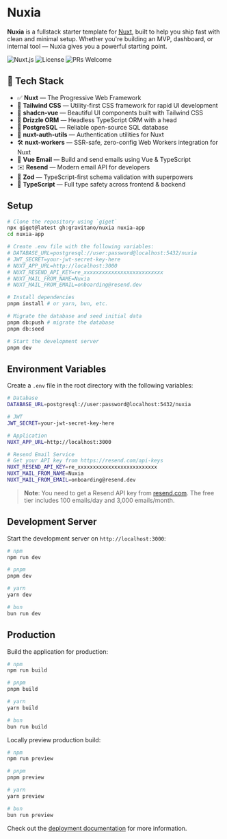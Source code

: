 # Nuxia

**Nuxia** is a fullstack starter template for [Nuxt](https://nuxt.com), built to help you ship fast with clean and minimal setup. Whether you're building an MVP, dashboard, or internal tool — Nuxia gives you a powerful starting point.

![Nuxt.js](https://img.shields.io/badge/Nuxia-00DC82?logo=nuxtdotjs&style=flat-square)
![License](https://img.shields.io/github/license/gravitano/nuxia?style=flat-square)
![PRs Welcome](https://img.shields.io/badge/PRs-welcome-brightgreen.svg?style=flat-square)

## 🔧 Tech Stack

- ✅ **Nuxt** — The Progressive Web Framework
- 🎨 **Tailwind CSS** — Utility-first CSS framework for rapid UI development
- 🧩 **shadcn-vue** — Beautiful UI components built with Tailwind CSS
- 🧠 **Drizzle ORM** — Headless TypeScript ORM with a head
- 🐘 **PostgreSQL** — Reliable open-source SQL database
- 🔐 **nuxt-auth-utils** — Authentication utilities for Nuxt
- 🛠️ **nuxt-workers** — SSR-safe, zero-config Web Workers integration for Nuxt
- 📨 **Vue Email** — Build and send emails using Vue & TypeScript
- ✉️ **Resend** — Modern email API for developers
- 🔎 **Zod** — TypeScript-first schema validation with superpowers
- 🌱 **TypeScript** — Full type safety across frontend & backend

## Setup

```bash
# Clone the repository using `giget`
npx giget@latest gh:gravitano/nuxia nuxia-app
cd nuxia-app

# Create .env file with the following variables:
# DATABASE_URL=postgresql://user:password@localhost:5432/nuxia
# JWT_SECRET=your-jwt-secret-key-here
# NUXT_APP_URL=http://localhost:3000
# NUXT_RESEND_API_KEY=re_xxxxxxxxxxxxxxxxxxxxxxxxxx
# NUXT_MAIL_FROM_NAME=Nuxia
# NUXT_MAIL_FROM_EMAIL=onboarding@resend.dev

# Install dependencies
pnpm install # or yarn, bun, etc.

# Migrate the database and seed initial data
pnpm db:push # migrate the database
pnpm db:seed

# Start the development server
pnpm dev
```

## Environment Variables

Create a `.env` file in the root directory with the following variables:

```bash
# Database
DATABASE_URL=postgresql://user:password@localhost:5432/nuxia

# JWT
JWT_SECRET=your-jwt-secret-key-here

# Application
NUXT_APP_URL=http://localhost:3000

# Resend Email Service
# Get your API key from https://resend.com/api-keys
NUXT_RESEND_API_KEY=re_xxxxxxxxxxxxxxxxxxxxxxxxxx
NUXT_MAIL_FROM_NAME=Nuxia
NUXT_MAIL_FROM_EMAIL=onboarding@resend.dev
```

> **Note**: You need to get a Resend API key from [resend.com](https://resend.com). The free tier includes 100 emails/day and 3,000 emails/month.

## Development Server

Start the development server on `http://localhost:3000`:

```bash
# npm
npm run dev

# pnpm
pnpm dev

# yarn
yarn dev

# bun
bun run dev
```

## Production

Build the application for production:

```bash
# npm
npm run build

# pnpm
pnpm build

# yarn
yarn build

# bun
bun run build
```

Locally preview production build:

```bash
# npm
npm run preview

# pnpm
pnpm preview

# yarn
yarn preview

# bun
bun run preview
```

Check out the [deployment documentation](https://nuxt.com/docs/getting-started/deployment) for more information.
